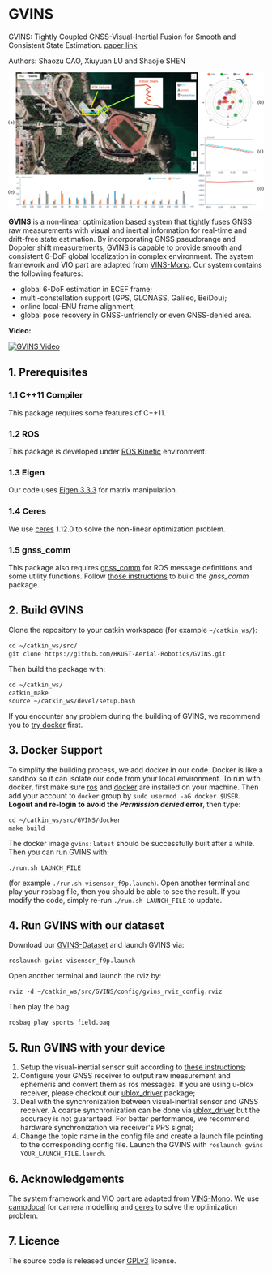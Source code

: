 # GVINS

GVINS: Tightly Coupled GNSS-Visual-Inertial Fusion for Smooth and Consistent State Estimation. [paper link](https://arxiv.org/pdf/2103.07899.pdf)

Authors: Shaozu CAO, Xiuyuan LU and Shaojie SHEN

![](./figures/system_snapshot.png)

**GVINS** is a non-linear optimization based system that tightly fuses GNSS raw measurements with visual and inertial information for real-time and drift-free state estimation. By incorporating GNSS pseudorange and Doppler shift measurements, GVINS is capable to provide smooth and consistent 6-DoF global localization in complex environment. The system framework and VIO part are adapted from [VINS-Mono](https://github.com/HKUST-Aerial-Robotics/VINS-Mono). Our system contains the following features:

- global 6-DoF estimation in ECEF frame;
- multi-constellation support (GPS, GLONASS, Galileo, BeiDou);
- online local-ENU frame alignment;
- global pose recovery in GNSS-unfriendly or even GNSS-denied area.

**Video:**

[![GVINS Video](http://img.youtube.com/vi/tEQN70AX68U/0.jpg)](https://www.youtube.com/watch?v=TebAal1ARnk "GVINS Video")

## 1. Prerequisites
### 1.1 C++11 Compiler
This package requires some features of C++11.

### 1.2 ROS
This package is developed under [ROS Kinetic](http://wiki.ros.org/kinetic) environment.

### 1.3 Eigen
Our code uses [Eigen 3.3.3](https://gitlab.com/libeigen/eigen/-/archive/3.3.3/eigen-3.3.3.zip) for matrix manipulation.

### 1.4 Ceres
We use [ceres](https://ceres-solver.googlesource.com/ceres-solver) 1.12.0 to solve the non-linear optimization problem.

### 1.5 gnss_comm
This package also requires [gnss_comm](https://github.com/HKUST-Aerial-Robotics/gnss_comm) for ROS message definitions and some utility functions. Follow [those instructions](https://github.com/HKUST-Aerial-Robotics/gnss_comm#2-build-gnss_comm-library) to build the *gnss_comm* package.

## 2. Build GVINS
Clone the repository to your catkin workspace (for example `~/catkin_ws/`):
```
cd ~/catkin_ws/src/
git clone https://github.com/HKUST-Aerial-Robotics/GVINS.git
```
Then build the package with:
```
cd ~/catkin_ws/
catkin_make
source ~/catkin_ws/devel/setup.bash
```
If you encounter any problem during the building of GVINS, we recommend you to [try docker](#docker_section) first.

## 3. <a name="docker_section"></a>Docker Support
To simplify the building process, we add docker in our code. Docker is like a sandbox so it can isolate our code from your local environment. To run with docker, first make sure [ros](http://wiki.ros.org/ROS/Installation) and [docker](https://docs.docker.com/get-docker/) are installed on your machine. Then add your account to `docker` group by `sudo usermod -aG docker $USER`. **Logout and re-login to avoid the *Permission denied* error**, then type:
```
cd ~/catkin_ws/src/GVINS/docker
make build
```
The docker image `gvins:latest` should be successfully built after a while. Then you can run GVINS with:
```
./run.sh LAUNCH_FILE
``` 
(for example `./run.sh visensor_f9p.launch`). Open another terminal and play your rosbag file, then you should be able to see the result. If you modify the code, simply re-run `./run.sh LAUNCH_FILE` to update.


## 4. Run GVINS with our dataset
Download our [GVINS-Dataset](https://github.com/HKUST-Aerial-Robotics/GVINS-Dataset) and launch GVINS via:
```
roslaunch gvins visensor_f9p.launch
```
Open another terminal and launch the rviz by:
```
rviz -d ~/catkin_ws/src/GVINS/config/gvins_rviz_config.rviz
```
Then play the bag:
```
rosbag play sports_field.bag
```

## 5. Run GVINS with your device


1. Setup the visual-inertial sensor suit according to [these instructions](https://github.com/HKUST-Aerial-Robotics/VINS-Mono#5-run-with-your-device);
2. Configure your GNSS receiver to output raw measurement and ephemeris and convert them as ros messages. If you are using u-blox receiver, please checkout our [ublox_driver](https://github.com/HKUST-Aerial-Robotics/ublox_driver) package;
3. Deal with the synchronization between visual-inertial sensor and GNSS receiver. A coarse synchronization can be done via [ublox_driver](https://github.com/HKUST-Aerial-Robotics/ublox_driver) but the accuracy is not guaranteed. For better performance, we recommend hardware synchronization via receiver's PPS signal;
4. Change the topic name in the config file and create a launch file pointing to the corresponding config file. Launch the GVINS with `roslaunch gvins YOUR_LAUNCH_FILE.launch`.


## 6. Acknowledgements
The system framework and VIO part are adapted from [VINS-Mono](https://github.com/HKUST-Aerial-Robotics/VINS-Mono). We use [camodocal](https://github.com/hengli/camodocal) for camera modelling and [ceres](http://ceres-solver.org/) to solve the optimization problem.

## 7. Licence
The source code is released under [GPLv3](https://www.gnu.org/licenses/gpl-3.0.html) license.
